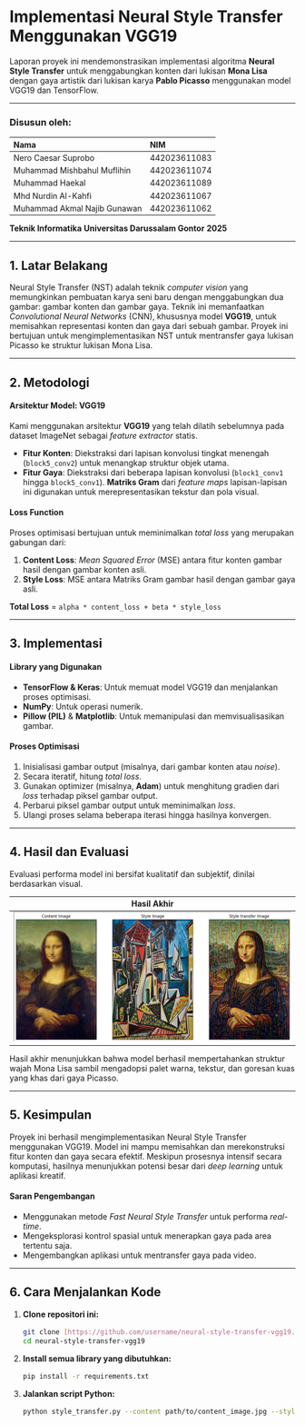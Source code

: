 # Implementasi Neural Style Transfer Menggunakan VGG19

Laporan proyek ini mendemonstrasikan implementasi algoritma **Neural Style Transfer** untuk menggabungkan konten dari lukisan **Mona Lisa** dengan gaya artistik dari lukisan karya **Pablo Picasso** menggunakan model VGG19 dan TensorFlow.

---

### **Disusun oleh:**

| Nama                         | NIM          |
| :---------------------       | :----------- |
| Nero Caesar Suprobo          | 442023611083 |
| Muhammad Mishbahul Muflihin  | 442023611074 |
| Muhammad Haekal              | 442023611089 |
| Mhd Nurdin Al-Kahfi          | 442023611067 |
| Muhammad Akmal Najib Gunawan | 442023611062 |

**Teknik Informatika**
**Universitas Darussalam Gontor**
**2025**

---

## **1. Latar Belakang**

Neural Style Transfer (NST) adalah teknik *computer vision* yang memungkinkan pembuatan karya seni baru dengan menggabungkan dua gambar: gambar konten dan gambar gaya. Teknik ini memanfaatkan *Convolutional Neural Networks* (CNN), khususnya model **VGG19**, untuk memisahkan representasi konten dan gaya dari sebuah gambar. Proyek ini bertujuan untuk mengimplementasikan NST untuk mentransfer gaya lukisan Picasso ke struktur lukisan Mona Lisa.

---

## **2. Metodologi**

#### **Arsitektur Model: VGG19**
Kami menggunakan arsitektur **VGG19** yang telah dilatih sebelumnya pada dataset ImageNet sebagai *feature extractor* statis.
* **Fitur Konten**: Diekstraksi dari lapisan konvolusi tingkat menengah (`block5_conv2`) untuk menangkap struktur objek utama.
* **Fitur Gaya**: Diekstraksi dari beberapa lapisan konvolusi (`block1_conv1` hingga `block5_conv1`). **Matriks Gram** dari *feature maps* lapisan-lapisan ini digunakan untuk merepresentasikan tekstur dan pola visual.

#### **Loss Function**
Proses optimisasi bertujuan untuk meminimalkan *total loss* yang merupakan gabungan dari:
1.  **Content Loss**: *Mean Squared Error* (MSE) antara fitur konten gambar hasil dengan gambar konten asli.
2.  **Style Loss**: MSE antara Matriks Gram gambar hasil dengan gambar gaya asli.

**Total Loss** = `alpha * content_loss + beta * style_loss`

---

## **3. Implementasi**

#### **Library yang Digunakan**
* **TensorFlow & Keras**: Untuk memuat model VGG19 dan menjalankan proses optimisasi.
* **NumPy**: Untuk operasi numerik.
* **Pillow (PIL)** & **Matplotlib**: Untuk memanipulasi dan memvisualisasikan gambar.

#### **Proses Optimisasi**
1.  Inisialisasi gambar output (misalnya, dari gambar konten atau *noise*).
2.  Secara iteratif, hitung *total loss*.
3.  Gunakan optimizer (misalnya, **Adam**) untuk menghitung gradien dari *loss* terhadap piksel gambar output.
4.  Perbarui piksel gambar output untuk meminimalkan *loss*.
5.  Ulangi proses selama beberapa iterasi hingga hasilnya konvergen.

---

## **4. Hasil dan Evaluasi**

Evaluasi performa model ini bersifat kualitatif dan subjektif, dinilai berdasarkan visual.

| Hasil Akhir |
| :---: |
| ![Hasil Style Transfer](dataset/Result.png) |

Hasil akhir menunjukkan bahwa model berhasil mempertahankan struktur wajah Mona Lisa sambil mengadopsi palet warna, tekstur, dan goresan kuas yang khas dari gaya Picasso.

---

## **5. Kesimpulan**

Proyek ini berhasil mengimplementasikan Neural Style Transfer menggunakan VGG19. Model ini mampu memisahkan dan merekonstruksi fitur konten dan gaya secara efektif. Meskipun prosesnya intensif secara komputasi, hasilnya menunjukkan potensi besar dari *deep learning* untuk aplikasi kreatif.

#### **Saran Pengembangan**
* Menggunakan metode *Fast Neural Style Transfer* untuk performa *real-time*.
* Mengeksplorasi kontrol spasial untuk menerapkan gaya pada area tertentu saja.
* Mengembangkan aplikasi untuk mentransfer gaya pada video.

---

## **6. Cara Menjalankan Kode**

1.  **Clone repositori ini:**
    ```bash
    git clone [https://github.com/username/neural-style-transfer-vgg19.git](https://github.com/username/neural-style-transfer-vgg19.git)
    cd neural-style-transfer-vgg19
    ```

2.  **Install semua library yang dibutuhkan:**
    ```bash
    pip install -r requirements.txt
    ```

3.  **Jalankan script Python:**
    ```bash
    python style_transfer.py --content path/to/content_image.jpg --style path/to/style_image.jpg
    ```
